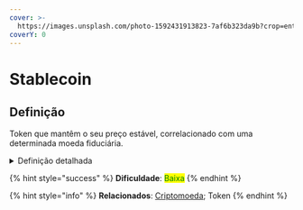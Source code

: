 ```yaml
---
cover: >-
  https://images.unsplash.com/photo-1592431913823-7af6b323da9b?crop=entropy&cs=srgb&fm=jpg&ixid=MnwxOTcwMjR8MHwxfHNlYXJjaHwyfHx3b3JkfGVufDB8fHx8MTY0NTYxNjM5Nw&ixlib=rb-1.2.1&q=85
coverY: 0
---
```


# Stablecoin

## Definição

Token que mantêm o seu preço estável, correlacionado com uma determinada moeda fiduciária.

<details>

<summary>Definição detalhada</summary>

Uma stablecoin é um token que segue o preço de determinada moeda fiduciária ou commodity.

Essencialmente existem dois tipos de stablecoins:

* Lastreadas no asset que representam ou nalguma criptomoeda
* Algorítmicas

Exemplos: DAI, USDC, USDT, PAX GOLD

</details>

{% hint style="success" %}
**Dificuldade**: <mark style="color:green;">Baixa</mark>
{% endhint %}

{% hint style="info" %}
**Relacionados**: [Criptomoeda](criptomoeda.md); Token
{% endhint %}
